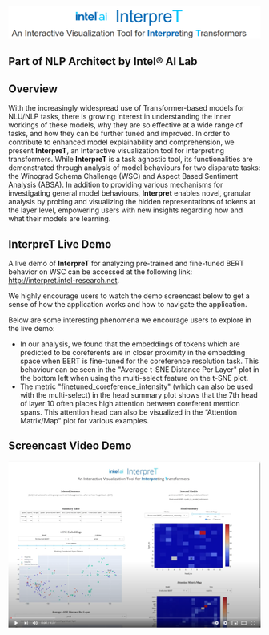 <p align="center">
  <img src="./assets/interpret_title_centered.png" alt="InterpreT: An Interactive Visualization Tool for Interpreting Transformers"/>
</p>

 

## Part of NLP Architect by Intel® AI Lab

 

## Overview
With the increasingly widespread use of Transformer-based models for NLU/NLP tasks, there is growing interest in understanding the inner workings of these models, why they are so effective at a wide range of tasks, and how they can be further tuned and improved. In order to contribute to enhanced model explainability and comprehension, we present **InterpreT**, an Interactive visualization tool for interpreting transformers. While **InterpreT** is a task agnostic tool, its functionalities are demonstrated through analysis of model behaviours for two disparate tasks: the Winograd Schema Challenge (WSC) and Aspect Based Sentiment Analysis (ABSA). In addition to providing various mechanisms for investigating general model behaviours, **Interpret** enables novel, granular analysis by probing and visualizing the hidden representations of tokens at the layer level, empowering users with new insights regarding how and what their models are learning.

 


## InterpreT Live Demo
A live demo of **InterpreT** for analyzing pre-trained and fine-tuned BERT behavior on WSC can be accessed at the following link: http://interpret.intel-research.net. 

 

We highly encourage users to watch the demo screencast below to get a sense of how the application works and how to navigate the application.

 

Below are some interesting phenomena we encourage users to explore in the live demo:
- In our analysis, we found that the embeddings of tokens which are predicted to be coreferents are in closer proximity in the embedding space when BERT is fine-tuned for the coreference resolution task. This behaviour can be seen in the "Average t-SNE Distance Per Layer" plot in the bottom left when using the multi-select feature on the t-SNE plot.
- The metric "finetuned_coreference_intensity" (which can also be used with the multi-select) in the head summary plot shows that the 7th head of layer 10 often places high attention between coreferent mention spans. This attention head can also be visualized in the “Attention Matrix/Map" plot for various examples. 

 

## Screencast Video Demo

 

<p align="center">
  <a href="https://youtu.be/np3cT9Xt9PE"><img src="./assets/video_demo_thumbnail.png" alt="Video Demo"/></a>
</p>
 
